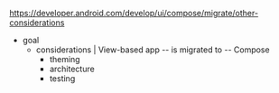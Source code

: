 https://developer.android.com/develop/ui/compose/migrate/other-considerations

* goal
  * considerations | View-based app -- is migrated to -- Compose
    * theming
    * architecture
    * testing